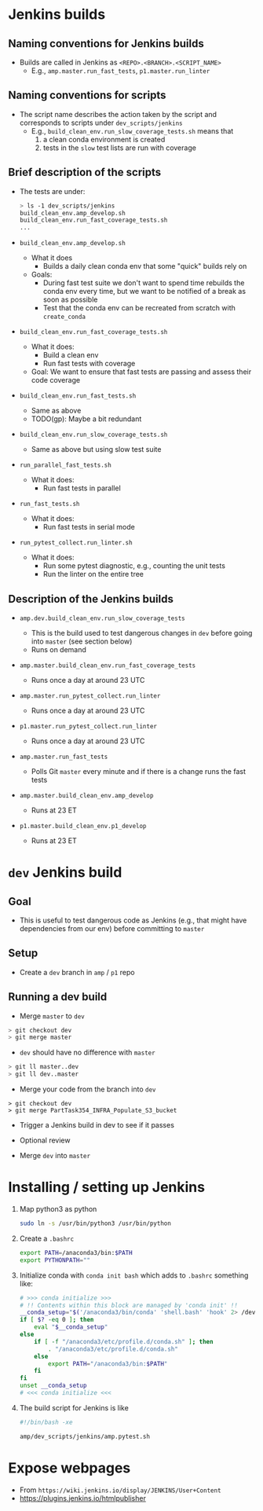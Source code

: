 # Jenkins builds

## Naming conventions for Jenkins builds
- Builds are called in Jenkins as `<REPO>.<BRANCH>.<SCRIPT_NAME>`
    - E.g., `amp.master.run_fast_tests`, `p1.master.run_linter`

## Naming conventions for scripts
- The script name describes the action taken by the script and corresponds to
  scripts under `dev_scripts/jenkins`
    - E.g., `build_clean_env.run_slow_coverage_tests.sh` means that
        1) a clean conda environment is created
        2) tests in the `slow` test lists are run with coverage

## Brief description of the scripts
- The tests are under:
    ```bash
    > ls -1 dev_scripts/jenkins
    build_clean_env.amp_develop.sh
    build_clean_env.run_fast_coverage_tests.sh
    ...
    ```

- `build_clean_env.amp_develop.sh`
    - What it does
        - Builds a daily clean conda env that some "quick" builds rely on
    - Goals:
        - During fast test suite we don't want to spend time rebuilds the conda
          env every time, but we want to be notified of a break as soon as
          possible
        - Test that the conda env can be recreated from scratch with
          `create_conda`

- `build_clean_env.run_fast_coverage_tests.sh`
    - What it does:
        - Build a clean env
        - Run fast tests with coverage
    - Goal: We want to ensure that fast tests are passing and assess their code
      coverage

- `build_clean_env.run_fast_tests.sh`
    - Same as above
    - TODO(gp): Maybe a bit redundant

- `build_clean_env.run_slow_coverage_tests.sh`
    - Same as above but using slow test suite

- `run_parallel_fast_tests.sh`
    - What it does:
        - Run fast tests in parallel

- `run_fast_tests.sh`
    - What it does:
        - Run fast tests in serial mode

- `run_pytest_collect.run_linter.sh`
    - What it does:
        - Run some pytest diagnostic, e.g., counting the unit tests
        - Run the linter on the entire tree

## Description of the Jenkins builds

- `amp.dev.build_clean_env.run_slow_coverage_tests`
    - This is the build used to test dangerous changes in `dev` before going into
      `master` (see section below)
    - Runs on demand

- `amp.master.build_clean_env.run_fast_coverage_tests`
    - Runs once a day at around 23 UTC

- `amp.master.run_pytest_collect.run_linter`
    - Runs once a day at around 23 UTC

- `p1.master.run_pytest_collect.run_linter`
    - Runs once a day at around 23 UTC

- `amp.master.run_fast_tests`
    - Polls Git `master` every minute and if there is a change runs the fast tests

- `amp.master.build_clean_env.amp_develop`
    - Runs at 23 ET

- `p1.master.build_clean_env.p1_develop`
    - Runs at 23 ET

# `dev` Jenkins build

## Goal

- This is useful to test dangerous code as Jenkins (e.g., that might have
  dependencies from our env) before committing to `master`

## Setup

- Create a `dev` branch in `amp` / `p1` repo

## Running a dev build

- Merge `master` to `dev`
```bash
> git checkout dev
> git merge master
```

- `dev` should have no difference with `master`
```bash
> git ll master..dev
> git ll dev..master
```

- Merge your code from the branch into `dev`
```
> git checkout dev
> git merge PartTask354_INFRA_Populate_S3_bucket
```

- Trigger a Jenkins build in dev to see if it passes

- Optional review

- Merge `dev` into `master`

# Installing / setting up Jenkins

1) Map python3 as python
    ```bash
    sudo ln -s /usr/bin/python3 /usr/bin/python
    ```

2) Create a `.bashrc`
    ```bash
    export PATH=/anaconda3/bin:$PATH
    export PYTHONPATH=""
    ```

3) Initialize conda with `conda init bash` which adds to `.bashrc` something like:
    ```bash
    # >>> conda initialize >>>
    # !! Contents within this block are managed by 'conda init' !!
    __conda_setup="$('/anaconda3/bin/conda' 'shell.bash' 'hook' 2> /dev/null)"
    if [ $? -eq 0 ]; then
        eval "$__conda_setup"
    else
        if [ -f "/anaconda3/etc/profile.d/conda.sh" ]; then
            . "/anaconda3/etc/profile.d/conda.sh"
        else
            export PATH="/anaconda3/bin:$PATH"
        fi
    fi
    unset __conda_setup
    # <<< conda initialize <<<
    ```

4) The build script for Jenkins is like
    ```bash
    #!/bin/bash -xe

    amp/dev_scripts/jenkins/amp.pytest.sh
    ```

# Expose webpages

- From `https://wiki.jenkins.io/display/JENKINS/User+Content`
- https://plugins.jenkins.io/htmlpublisher
